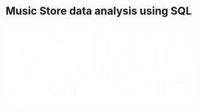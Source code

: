 # Music Store data analysis using SQL
![Music_Logo](https://github.com/prachisharma52833-art/Music_store_sql_project/blob/main/Music_logo.png)
